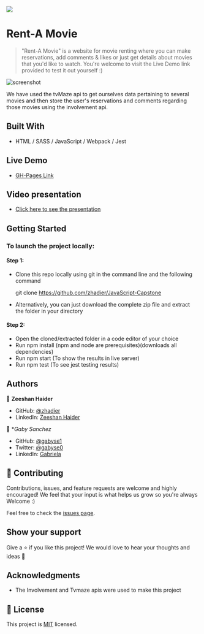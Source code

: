 ![](https://img.shields.io/badge/Microverse-blueviolet)

# Rent-A Movie

>"Rent-A Movie" is a website for movie renting where you can make reservations, add comments & likes or just get details about movies that you'd like to watch. You're welcome to visit the Live Demo link provided to test it out yourself :)

![screenshot](https://user-images.githubusercontent.com/90556221/152247436-d781a825-91f1-42af-b462-025e1335a66d.png)


We have used the tvMaze api to get ourselves data pertaining to several movies and then store the user's reservations and comments regarding those movies using the involvement api.


## Built With

- HTML / SASS / JavaScript / Webpack / Jest

## Live Demo

- [GH-Pages Link](https://zhadier.github.io/Rent-A-Movie)

## Video presentation

- [Click here to see the presentation](https://www.loom.com/share/aa7efb9dc69247f0b4aee305210bcdc7)

## Getting Started

### To launch the project locally:

#### Step 1:

- Clone this repo locally using git in the command line and the following command

  git clone https://github.com/zhadier/JavaScript-Capstone
  
- Alternatively, you can just download the complete zip file and extract the folder in your directory

#### Step 2:

- Open the cloned/extracted folder in a code editor of your choice
- Run npm install (npm and node are prerequisites)(downloads all dependencies)
- Run npm start (To show the results in live server)
- Run npm test (To see jest testing results)

## Authors

👤 **Zeeshan Haider**

- GitHub: [@zhadier](https://github.com/zhadier)
- LinkedIn: [Zeeshan Haider](https://www.linkedin.com/in/zhadier39/)

👤 **Gaby Sanchez*

- GitHub: [@gabyse1](https://github.com/gabyse1)
- Twitter: [@gabyse0](https://twitter.com/gabyse0)
- LinkedIn: [Gabriela](https://www.linkedin.com/in/gabriela-s%C3%A1nchez-espirilla-83011b225/)

## 🤝 Contributing

Contributions, issues, and feature requests are welcome and highly encouraged!
We feel that your input is what helps us grow so you're always Welcome :)

Feel free to check the [issues page](../../issues/).

## Show your support

Give a ⭐️ if you like this project!
We would love to hear your thoughts and ideas 🖤

## Acknowledgments

- The Involvement and Tvmaze apis were used to make this project

## 📝 License

This project is [MIT](./MIT.md) licensed.
